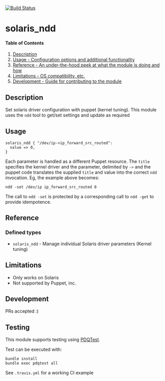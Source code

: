 [![Build Status](https://travis-ci.org/GeoffWilliams/solaris_ndd.svg?branch=master)](https://travis-ci.org/GeoffWilliams/solaris_ndd)
# solaris_ndd

#### Table of Contents

1. [Description](#description)
1. [Usage - Configuration options and additional functionality](#usage)
1. [Reference - An under-the-hood peek at what the module is doing and how](#reference)
1. [Limitations - OS compatibility, etc.](#limitations)
1. [Development - Guide for contributing to the module](#development)

## Description

Set solaris driver configuration with puppet (kernel tuning).  This module uses the `ndd` tool to get/set settings and update as required

## Usage

```puppet
solaris_ndd { "/dev/ip->ip_forward_src_routed":
  value => 0,
}
```
Each parameter is handled as a different Puppet resource.  The `title` specifies the kernel driver and the parameter, delimited by `->` and the puppet code translates the supplied `title` and value into the correct `ndd` invocation.  Eg, the example above becomes:

```shell
ndd -set /dev/ip ip_forward_src_routed 0
```

The call to `ndd -set` is protected by a corresponding call to `ndd -get` to provide idempotence.

## Reference

### Defined types
* `solaris_ndd` - Manage individual Solaris driver parameters (Kernel tuning)

## Limitations

* Only works on Solaris
* Not supported by Puppet, inc.

## Development

PRs accepted :)

## Testing
This module supports testing using [PDQTest](https://github.com/GeoffWilliams/pdqtest).


Test can be executed with:

```
bundle install
bundle exec pdqtest all
```


See `.travis.yml` for a working CI example
